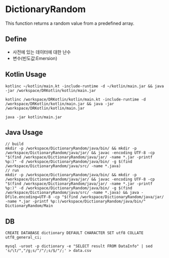 # DictionaryRandom
This function returns a random value from a predefined array.

## Define
- 사전에 있는 데이터에 대한 난수
- 변수(빈도값:Emersion)

## Kotlin Usage
```
kotlinc ~/kotlin/main.kt -include-runtime -d ~/kotlin/main.jar && java -jar /workspace/DRKotlin/kotlin/main.jar

kotlinc /workspace/DRKotlin/kotlin/main.kt -include-runtime -d /workspace/DRKotlin/kotlin/main.jar && java -jar /workspace/DRKotlin/kotlin/main.jar

java -jar kotlin/main.jar
```

## Java Usage
```
// build
mkdir -p /workspace/DictionaryRandom/java/bin/ && mkdir -p /workspace/DictionaryRandom/java/jar/ && javac -encoding UTF-8 -cp "$(find /workspace/DictionaryRandom/java/jar/ -name *.jar -printf %p:)" -d /workspace/DictionaryRandom/java/bin/ -g $(find /workspace/DictionaryRandom/java/src/ -name *.java)
// run
mkdir -p /workspace/DictionaryRandom/java/bin/ && mkdir -p /workspace/DictionaryRandom/java/jar/ && javac -encoding UTF-8 -cp "$(find /workspace/DictionaryRandom/java/jar/ -name *.jar -printf %p:)" -d /workspace/DictionaryRandom/java/bin/ -g $(find /workspace/DictionaryRandom/java/src/ -name *.java) && java -Dfile.encoding=UTF-8 -cp "$(find /workspace/DictionaryRandom/java/jar/ -name *.jar -printf %p:)/workspace/DictionaryRandom/java/bin/" DictionaryRandom/Main
```

## DB
`
CREATE DATABASE dictionary DEFAULT CHARACTER SET utf8 COLLATE utf8_general_ci;
`

`
mysql -uroot -p dictionary -e "SELECT result FROM DataInfo" | sed 's/\t/","/g;s/^/"/;s/$/"/;' > data.csv
`